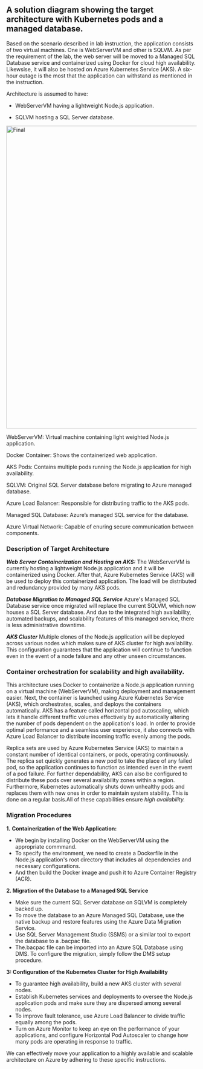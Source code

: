 ## A solution diagram showing the target architecture with Kubernetes pods and a managed database.

Based on the scenario described in lab instruction, the application consists of two virtual machines. One is WebServerVM and other is SQLVM. As per the requirement of the lab, the web server will be moved to a Managed SQL Database service and containerized using Docker for cloud high availability. Likewsise, it will also be hosted on Azure Kubernetes Service (AKS). A six-hour outage is the most that the application can withstand as mentioned in the instruction.

 Architecture is assumed to have: 

- WebServerVM having a lightweight Node.js application.

- SQLVM hosting a SQL Server database.

<img src="https://github.com/user-attachments/assets/ac520979-ca4f-4a3d-9662-8d0dc810027f" alt="Final" width="800" />

WebServerVM: Virtual machine containing light weighted Node.js application.

Docker Container: Shows the containerized web application.

AKS Pods: Contains multiple pods running the Node.js application for high availability.

SQLVM: Original SQL Server database before migrating to Azure managed database.

Azure Load Balancer: Responsible for distributing traffic to the AKS pods.

Managed SQL Database: Azure’s managed SQL service for the database.

Azure Virtual Network: Capable of enuring secure communication between components.

### Description of Target Architecture
***Web Server Containerization and Hosting on AKS:*** The WebServerVM is currently hosting a lightweight Node.js application and it will be containerized using Docker. After that, Azure Kubernetes Service (AKS) will be used to deploy this containerized application. The load will be distributed and redundancy provided by many AKS pods.

***Database Migration to Managed SQL Service***
Azure's Managed SQL Database service once migrated will replace the current SQLVM, which now houses a SQL Server database. And due to the integrated high availability, automated backups, and scalability features of this managed service, there is less administrative downtime.

***AKS Cluster***
Multiple clones of the Node.js application will be deployed across various nodes which makes sure of AKS cluster for high availability. This configuration guarantees that the application will continue to function even in the event of a node failure and any other unseen circumstances.

### Container orchestration for scalability and high availability.
This architecture uses Docker to containerize a Node.js application running on a virtual machine (WebServerVM), making deployment and management easier. Next, the container is launched using Azure Kubernetes Service (AKS), which orchestrates, scales, and deploys the containers automatically. AKS has a feature called horizontal pod autoscaling, which lets it handle different traffic volumes effectively by automatically altering the number of pods dependent on the application's load. In order to provide optimal performance and a seamless user experience, it also connects with Azure Load Balancer to distribute incoming traffic evenly among the pods.

Replica sets are used by Azure Kubernetes Service (AKS) to maintain a constant number of identical containers, or pods, operating continuously. The replica set quickly generates a new pod to take the place of any failed pod, so the application continues to function as intended even in the event of a pod failure. For further dependability, AKS can also be configured to distribute these pods over several availability zones within a region. Furthermore, Kubernetes automatically shuts down unhealthy pods and replaces them with new ones in order to maintain system stability. This is done on a regular basis.All of these capabilities ensure *high availability.*

### Migration Procedures

**1.** **Containerization of the Web Application:**
- We begin by installing Docker on the WebServerVM using the appropriate commmand.
- To specify the environment, we need to create a Dockerfile in the Node.js application's root directory that includes all dependencies and necessary configurations.
- And then build the Docker image and push it to Azure Container Registry (ACR).

**2. Migration of the Database to a Managed SQL Service**
- Make sure the current SQL Server database on SQLVM is completely backed up.
- To move the database to an Azure Managed SQL Database, use the native backup and restore features using the Azure Data Migration Service.
- Use SQL Server Management Studio (SSMS) or a similar tool to export the database to a .bacpac file.
- The.bacpac file can be imported into an Azure SQL Database using DMS. To configure the migration, simply follow the DMS setup procedure.

**3: Configuration of the Kubernetes Cluster for High Availability**
- To guarantee high availability, build a new AKS cluster with several nodes.
- Establish Kubernetes services and deployments to oversee the Node.js application pods and make sure they are dispersed among several nodes.
- To improve fault tolerance, use Azure Load Balancer to divide traffic equally among the pods.
- Turn on Azure Monitor to keep an eye on the performance of your applications, and configure Horizontal Pod Autoscaler to change how many pods are operating in response to traffic.

We can effectively move your application to a highly available and scalable architecture on Azure by adhering to these specific instructions.
